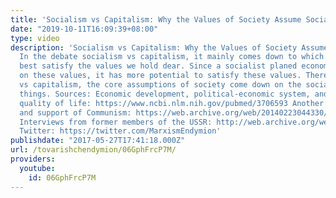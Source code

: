 ```yaml
---
title: 'Socialism vs Capitalism: Why the Values of Society Assume Socialism'
date: "2019-10-11T16:09:39+08:00"
type: video
description: 'Socialism vs Capitalism: Why the Values of Society Assume Socialism
  In the debate socialism vs capitalism, it mainly comes down to which system can
  best satisfy the values we hold dear. Since a socialist planed economy can focus
  on these values, it has more potential to satisfy these values. Therefore with socialism
  vs capitalism, the core assumptions of society come down on the socialist side of
  things. Sources: Economic development, political-economic system, and the physical
  quality of life: https://www.ncbi.nlm.nih.gov/pubmed/3706593 Another source on Russians
  and support of Communism: https://web.archive.org/web/20140223044330/http://www.systemiccapital.com/60-percent-of-russians-want-communism-back/
  Interviews from former members of the USSR: http://web.archive.org/web/20130722044443/http://www.thewashingtonreview.org/articles/central-asia-in-nostalgia-for-the-soviet-period.html
  Twitter: https://twitter.com/MarxismEndymion'
publishdate: "2017-05-27T17:41:18.000Z"
url: /tovarishchendymion/06GphFrcP7M/
providers:
  youtube:
    id: 06GphFrcP7M
---
```

